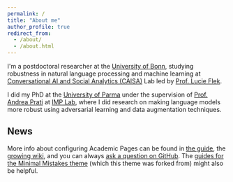 ```yaml
---
permalink: /
title: "About me"
author_profile: true
redirect_from: 
  - /about/
  - /about.html
---
```

I'm a postdoctoral researcher at the [University of Bonn](https://www.uni-bonn.de/en), studying robustness in natural language processing and machine learning at [Conversational AI and Social Analytics (CAISA)](https://caisa-lab.github.io/) Lab led by [Prof. Lucie Flek](https://caisa-lab.github.io/members/lucie-flek.html).
        
I did my PhD at the [University of Parma](https://www.unipr.it/en) under the supervision of [Prof. Andrea Prati](https://scholar.google.com/citations?user=PJAxU3QAAAAJ&hl=en&oi=ao) at [IMP Lab](https://implab.ce.unipr.it/), where I did research on making language models more robust using adversarial learning and data augmentation techniques.

News
------
More info about configuring Academic Pages can be found in [the guide](https://academicpages.github.io/markdown/), the [growing wiki](https://github.com/academicpages/academicpages.github.io/wiki), and you can always [ask a question on GitHub](https://github.com/academicpages/academicpages.github.io/discussions). The [guides for the Minimal Mistakes theme](https://mmistakes.github.io/minimal-mistakes/docs/configuration/) (which this theme was forked from) might also be helpful.
